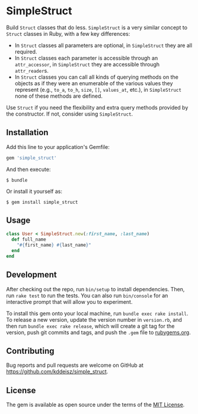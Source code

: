 # SimpleStruct

Build `Struct` classes that do less. `SimpleStruct` is a very similar concept to `Struct` classes in Ruby, with a few key differences:

* In `Struct` classes all parameters are optional, in `SimpleStruct` they are all required.
* In `Struct` classes each parameter is accessible through an `attr_accessor`, in `SimpleStruct` they are accessible through `attr_reader`s.
* In `Struct` classes you can call all kinds of querying methods on the objects as if they were an enumerable of the various values they represent (e.g., `to_a`, `to_h`, `size`, `[]`, `values_at`, etc.), in `SimpleStruct` none of these methods are defined.

Use `Struct` if you need the flexibility and extra query methods provided by the constructor. If not, consider using `SimpleStruct`.

## Installation

Add this line to your application's Gemfile:

```ruby
gem 'simple_struct'
```

And then execute:

    $ bundle

Or install it yourself as:

    $ gem install simple_struct

## Usage

```ruby
class User < SimpleStruct.new(:first_name, :last_name)
  def full_name
    "#{first_name} #{last_name}"
  end
end
```

## Development

After checking out the repo, run `bin/setup` to install dependencies. Then, run `rake test` to run the tests. You can also run `bin/console` for an interactive prompt that will allow you to experiment.

To install this gem onto your local machine, run `bundle exec rake install`. To release a new version, update the version number in `version.rb`, and then run `bundle exec rake release`, which will create a git tag for the version, push git commits and tags, and push the `.gem` file to [rubygems.org](https://rubygems.org).

## Contributing

Bug reports and pull requests are welcome on GitHub at https://github.com/kddeisz/simple_struct.

## License

The gem is available as open source under the terms of the [MIT License](https://opensource.org/licenses/MIT).
